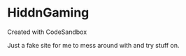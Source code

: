 # HiddnGaming
Created with CodeSandbox

Just a fake site for me to mess around with and try stuff on.

